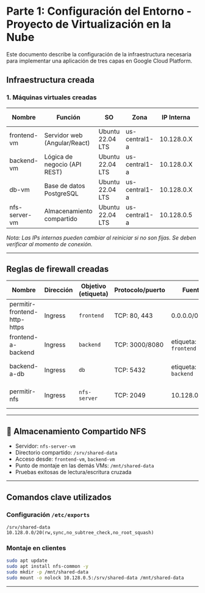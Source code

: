 
# Parte 1: Configuración del Entorno - Proyecto de Virtualización en la Nube

Este documento describe la configuración de la infraestructura necesaria para implementar una aplicación de tres capas en Google Cloud Platform.

##  Infraestructura creada

### 1. Máquinas virtuales creadas

| Nombre         | Función          | SO             | Zona           | IP Interna     | IP Pública | Etiqueta     |
|----------------|------------------|----------------|----------------|----------------|------------|--------------|
| frontend-vm     | Servidor web (Angular/React) | Ubuntu 22.04 LTS | us-central1-a   | 10.128.0.X  | Sí         | `frontend`   |
| backend-vm      | Lógica de negocio (API REST) | Ubuntu 22.04 LTS | us-central1-a   | 10.128.0.X  | No          | `backend`    |
| db-vm           | Base de datos PostgreSQL     | Ubuntu 22.04 LTS | us-central1-a   | 10.128.0.X  | No          | `db`         |
| nfs-server-vm   | Almacenamiento compartido    | Ubuntu 22.04 LTS | us-central1-a   | 10.128.0.5  | No          | `nfs-server` |

*Nota: Las IPs internas pueden cambiar al reiniciar si no son fijas. Se deben verificar al momento de conexión.*

---

##  Reglas de firewall creadas

| Nombre                  | Dirección | Objetivo (etiqueta) | Protocolo/puerto | Fuente             | Descripción                       |
|-------------------------|-----------|----------------------|------------------|---------------------|-----------------------------------|
| permitir-frontend-http-https | Ingress   | `frontend`           | TCP: 80, 443     | 0.0.0.0/0           | Acceso web al frontend            |
| frontend-a-backend      | Ingress   | `backend`            | TCP: 3000/8080   | etiqueta: `frontend` | Comunicación frontend ↔ backend  |
| backend-a-db            | Ingress   | `db`                 | TCP: 5432        | etiqueta: `backend`  | Comunicación backend ↔ BD         |
| permitir-nfs            | Ingress   | `nfs-server`         | TCP: 2049        | 10.128.0.0/20       | Acceso NFS desde red interna      |

---

## 📁 Almacenamiento Compartido NFS

-  Servidor: `nfs-server-vm`
-  Directorio compartido: `/srv/shared-data`
-  Acceso desde: `frontend-vm`, `backend-vm`
-  Punto de montaje en las demás VMs: `/mnt/shared-data`
-  Pruebas exitosas de lectura/escritura cruzada

---

##  Comandos clave utilizados


### Configuración `/etc/exports`

```
/srv/shared-data 10.128.0.0/20(rw,sync,no_subtree_check,no_root_squash)
```

### Montaje en clientes

```bash
sudo apt update
sudo apt install nfs-common -y
sudo mkdir -p /mnt/shared-data
sudo mount -o nolock 10.128.0.5:/srv/shared-data /mnt/shared-data
```

---

